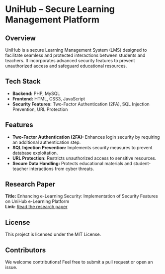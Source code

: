 # UniHub – Secure Learning Management Platform

## Overview
UniHub is a secure Learning Management System (LMS) designed to facilitate seamless and protected interactions between students and teachers. It incorporates advanced security features to prevent unauthorized access and safeguard educational resources.

## Tech Stack
- **Backend:** PHP, MySQL
- **Frontend:** HTML, CSS3, JavaScript
- **Security Features:** Two-Factor Authentication (2FA), SQL Injection Prevention, URL Protection

## Features
- **Two-Factor Authentication (2FA):** Enhances login security by requiring an additional authentication step.
- **SQL Injection Prevention:** Implements security measures to prevent database exploitation.
- **URL Protection:** Restricts unauthorized access to sensitive resources.
- **Secure Data Handling:** Protects educational materials and student-teacher interactions from cyber threats.

## Research Paper
**Title:** Enhancing e-Learning Security: Implementation of Security Features on UniHub e-Learning Platform  
**Link:** [Read the research paper](https://www.overleaf.com/read/dmfbncbmdtdf#bc959a)

## License
This project is licensed under the MIT License.

## Contributors
We welcome contributions! Feel free to submit a pull request or open an issue.
